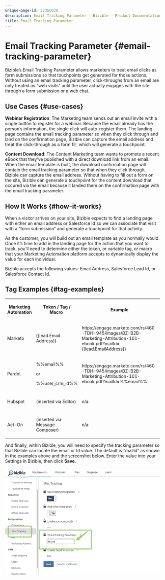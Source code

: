 ```yaml
---
unique-page-id: 37356030
description: Email Tracking Parameter - Bizible - Product Documentation
title: Email Tracking Parameter
---
```


# Email Tracking Parameter {#email-tracking-parameter}

Bizible’s Email Tracking Parameter allows marketers to treat email clicks as form submissions so that touchpoints get generated for those actions. Without using an email tracking parameter, click-throughs from an email are only treated as “web visits” until the user actually engages with the site through a form submission or a web chat.

## Use Cases  {#use-cases}

**Webinar Registration**: The Marketing team sends out an email invite with a single button to register for a webinar. Because the email already has the person’s information, the single click will auto-register them. The landing page contains the email tracking parameter so when they click through and land on the confirmation page, Bizible can capture the email address and treat the click-through as a form fill, which will generate a touchpoint.

**Content Download**: The Content Marketing team wants to promote a recent eBook that they’ve published with a direct download link from an email. When the email template is built, the download confirmation page will contain the email tracking parameter so that when they click through, Bizible can capture the email address. Without having to fill out a form on the site, Bizible can generate a touchpoint for the content download that occured via the email because it landed them on the confirmation page with the email tracking parameter.

## How It Works {#how-it-works}

When a visitor arrives on your site, Bizible expects to find a landing page with either an email address or Salesforce Id so we can associate that visit with a “form submission” and generate a touchpoint for that activity.

As the customer, you will build out an email template as you normally would. Once it’s time to add in the landing page for the action that you want to track, you'll need to determine either the token, or variable tag, or macro that your Marketing Automation platform accepts to dynamically display the value for each individual.

Bizible accepts the following values: Email Address, Salesforce Lead Id, or Salesforce Contact Id.

## Tag Examples {#tag-examples}

<table> 
 <colgroup> 
  <col> 
  <col> 
  <col> 
  <col> 
 </colgroup> 
 <tbody> 
  <tr> 
   <th><p>Marketing Automation</p></th> 
   <th><p>Token / Tag / Macro&nbsp;</p></th> 
   <th><p>Example</p></th> 
   <th><p>Supporting Material</p></th> 
  </tr> 
  <tr> 
   <td><p>Marketo</p></td> 
   <td><p>{{lead.Email Address}}&nbsp;</p></td> 
   <td><p>https://engage.marketo.com/rs/460-TDH-945/images/BZ-B2B-Marketing-Attribution-101-ebook.pdf?mailId={{lead.EmailAddress}}</p></td> 
   <td><p>https://docs.marketo.com/display/public/DOCS/Tokens+Overview#TokensOverview-PersonTokens</p></td> 
  </tr> 
  <tr> 
   <td><p>Pardot</p></td> 
   <td><p>%%email%%&nbsp;</p><p>or</p><p>%%user_crm_id%%</p></td> 
   <td><p>https://engage.marketo.com/rs/460-TDH-945/images/BZ-B2B-Marketing-Attribution-101-ebook.pdf?mailId=%%email%%</p></td> 
   <td><p>https://help.salesforce.com/articleView?id=pardot_variable_tags_reference.htm&amp;type=5</p></td> 
  </tr> 
  <tr> 
   <td><p>Hubspot</p></td> 
   <td><p>(inserted via Editor)</p></td> 
   <td><p>n/a</p></td> 
   <td><p>https://knowledge.hubspot.com/cos-general/how-to-use-personalization-with-your-content</p></td> 
  </tr> 
  <tr> 
   <td><p>Act-On</p></td> 
   <td><p>(inserted via Message Composer)</p></td> 
   <td><p>n/a</p></td> 
   <td><p>https://connect.act-on.com/hc/en-us/articles/360033436074-How-to-Personalize-Email-Content-with-CRM-Data</p></td> 
  </tr> 
 </tbody> 
</table>

And finally, within Bizible, you will need to specify the tracking parameter so that Bizible can locate the email or Id value. The default is “mailId” as shown in the examples above and the screenshot below. Enter the value into your Settings in Bizible, then click **Save**.

![](assets/one.png)

